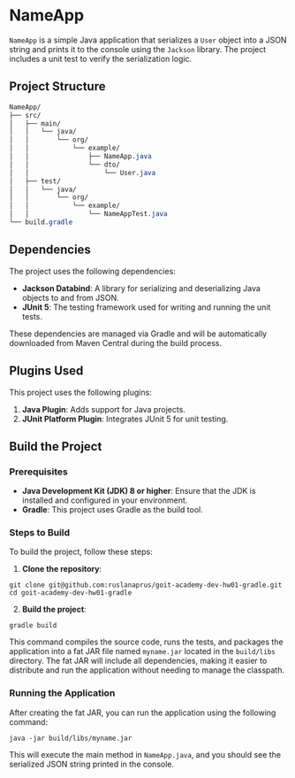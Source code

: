 # NameApp

`NameApp` is a simple Java application that serializes a `User` object into a JSON string and prints it to the console using the `Jackson` library. The project includes a unit test to verify the serialization logic.

## Project Structure
```css
NameApp/
├── src/
│   ├── main/
│   │   └── java/
│   │       └── org/
│   │           └── example/
│   │               ├── NameApp.java
│   │               └── dto/
│   │                   └── User.java
│   ├── test/
│   │   └── java/
│   │       └── org/
│   │           └── example/
│   │               └── NameAppTest.java
└── build.gradle
```

## Dependencies
The project uses the following dependencies:

- **Jackson Databind**: A library for serializing and deserializing Java objects to and from JSON.
- **JUnit 5**: The testing framework used for writing and running the unit tests. 

These dependencies are managed via Gradle and will be automatically downloaded from Maven Central during the build process.

## Plugins Used

This project uses the following plugins:

1. **Java Plugin**: Adds support for Java projects.
2. **JUnit Platform Plugin**: Integrates JUnit 5 for unit testing.

## Build the Project

### Prerequisites

- **Java Development Kit (JDK) 8 or higher**: Ensure that the JDK is installed and configured in your environment.
- **Gradle**: This project uses Gradle as the build tool.

### Steps to Build

To build the project, follow these steps:

1. **Clone the repository**:
```shell
git clone git@github.com:ruslanaprus/goit-academy-dev-hw01-gradle.git
cd goit-academy-dev-hw01-gradle
```
2. **Build the project**:
```shell
gradle build
```

This command compiles the source code, runs the tests, and packages the application into a fat JAR file named `myname.jar` located in the `build/libs` directory. The fat JAR will include all dependencies, making it easier to distribute and run the application without needing to manage the classpath.

### Running the Application
After creating the fat JAR, you can run the application using the following command:
```shell
java -jar build/libs/myname.jar
```

This will execute the main method in `NameApp.java`, and you should see the serialized JSON string printed in the console.
